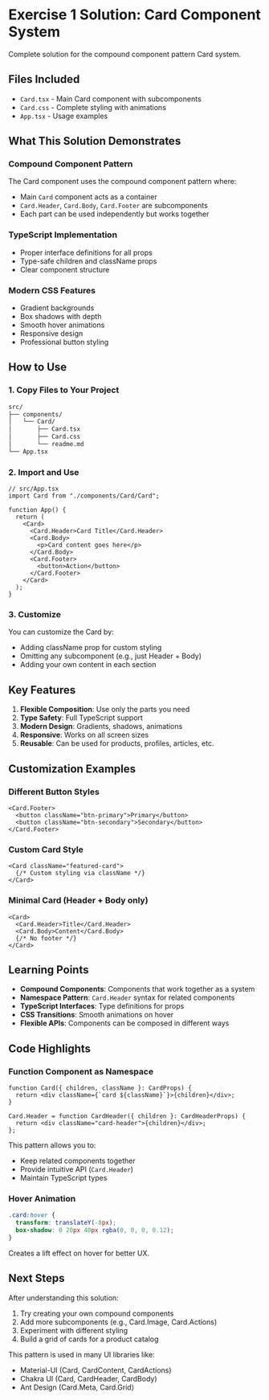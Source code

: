 # Exercise 1 Solution: Card Component System

Complete solution for the compound component pattern Card system.

##  Files Included

- `Card.tsx` - Main Card component with subcomponents
- `Card.css` - Complete styling with animations
- `App.tsx` - Usage examples

##  What This Solution Demonstrates

### Compound Component Pattern
The Card component uses the compound component pattern where:
- Main `Card` component acts as a container
- `Card.Header`, `Card.Body`, `Card.Footer` are subcomponents
- Each part can be used independently but works together

### TypeScript Implementation
- Proper interface definitions for all props
- Type-safe children and className props
- Clear component structure

### Modern CSS Features
- Gradient backgrounds
- Box shadows with depth
- Smooth hover animations
- Responsive design
- Professional button styling

##  How to Use

### 1. Copy Files to Your Project

```bash
src/
├── components/
│   └── Card/
│       ├── Card.tsx
│       ├── Card.css
│       └── readme.md
└── App.tsx
```

### 2. Import and Use

```tsx
// src/App.tsx
import Card from "./components/Card/Card";

function App() {
  return (
    <Card>
      <Card.Header>Card Title</Card.Header>
      <Card.Body>
        <p>Card content goes here</p>
      </Card.Body>
      <Card.Footer>
        <button>Action</button>
      </Card.Footer>
    </Card>
  );
}
```

### 3. Customize

You can customize the Card by:
- Adding className prop for custom styling
- Omitting any subcomponent (e.g., just Header + Body)
- Adding your own content in each section

##  Key Features

1. **Flexible Composition**: Use only the parts you need
2. **Type Safety**: Full TypeScript support
3. **Modern Design**: Gradients, shadows, animations
4. **Responsive**: Works on all screen sizes
5. **Reusable**: Can be used for products, profiles, articles, etc.

##  Customization Examples

### Different Button Styles
```tsx
<Card.Footer>
  <button className="btn-primary">Primary</button>
  <button className="btn-secondary">Secondary</button>
</Card.Footer>
```

### Custom Card Style
```tsx
<Card className="featured-card">
  {/* Custom styling via className */}
</Card>
```

### Minimal Card (Header + Body only)
```tsx
<Card>
  <Card.Header>Title</Card.Header>
  <Card.Body>Content</Card.Body>
  {/* No footer */}
</Card>
```

##  Learning Points

- **Compound Components**: Components that work together as a system
- **Namespace Pattern**: `Card.Header` syntax for related components
- **TypeScript Interfaces**: Type definitions for props
- **CSS Transitions**: Smooth animations on hover
- **Flexible APIs**: Components can be composed in different ways

##  Code Highlights

### Function Component as Namespace
```tsx
function Card({ children, className }: CardProps) {
  return <div className={`card ${className}`}>{children}</div>;
}

Card.Header = function CardHeader({ children }: CardHeaderProps) {
  return <div className="card-header">{children}</div>;
};
```

This pattern allows you to:
- Keep related components together
- Provide intuitive API (`Card.Header`)
- Maintain TypeScript types

### Hover Animation
```css
.card:hover {
  transform: translateY(-8px);
  box-shadow: 0 20px 40px rgba(0, 0, 0, 0.12);
}
```

Creates a lift effect on hover for better UX.

##  Next Steps

After understanding this solution:
1. Try creating your own compound components
2. Add more subcomponents (e.g., Card.Image, Card.Actions)
3. Experiment with different styling
4. Build a grid of cards for a product catalog

This pattern is used in many UI libraries like:
- Material-UI (Card, CardContent, CardActions)
- Chakra UI (Card, CardHeader, CardBody)
- Ant Design (Card.Meta, Card.Grid)
